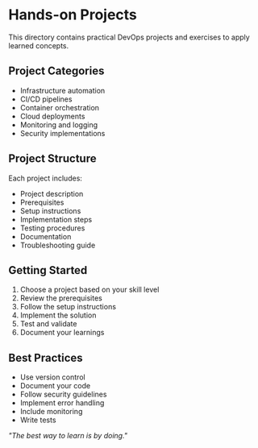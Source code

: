 # Hands-on Projects

This directory contains practical DevOps projects and exercises to apply learned concepts.

## Project Categories

- Infrastructure automation
- CI/CD pipelines
- Container orchestration
- Cloud deployments
- Monitoring and logging
- Security implementations

## Project Structure

Each project includes:
- Project description
- Prerequisites
- Setup instructions
- Implementation steps
- Testing procedures
- Documentation
- Troubleshooting guide

## Getting Started

1. Choose a project based on your skill level
2. Review the prerequisites
3. Follow the setup instructions
4. Implement the solution
5. Test and validate
6. Document your learnings

## Best Practices

- Use version control
- Document your code
- Follow security guidelines
- Implement error handling
- Include monitoring
- Write tests

*"The best way to learn is by doing."* 